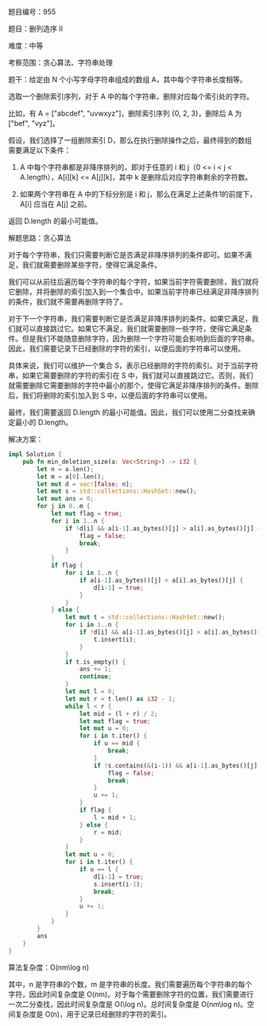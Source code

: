 题目编号：955

题目：删列造序 II

难度：中等

考察范围：贪心算法、字符串处理

题干：给定由 N 个小写字母字符串组成的数组 A，其中每个字符串长度相等。

选取一个删除索引序列，对于 A 中的每个字符串，删除对应每个索引处的字符。

比如，有 A = ["abcdef", "uvwxyz"]，删除索引序列 {0, 2, 3}，删除后 A 为["bef", "vyz"]。

假设，我们选择了一组删除索引 D，那么在执行删除操作之后，最终得到的数组需要满足以下条件：

1. A 中每个字符串都是非降序排列的，即对于任意的 i 和 j（0 <= i < j < A.length），A[i][k] <= A[j][k]，其中 k 是删除后对应字符串剩余的字符数。

2. 如果两个字符串在 A 中的下标分别是 i 和 j，那么在满足上述条件1的前提下，A[i] 应当在 A[j] 之前。

返回 D.length 的最小可能值。

解题思路：贪心算法

对于每个字符串，我们只需要判断它是否满足非降序排列的条件即可。如果不满足，我们就需要删除某些字符，使得它满足条件。

我们可以从前往后遍历每个字符串的每个字符，如果当前字符需要删除，我们就将它删除，并将删除的索引加入到一个集合中。如果当前字符串已经满足非降序排列的条件，我们就不需要再删除字符了。

对于下一个字符串，我们需要判断它是否满足非降序排列的条件。如果它满足，我们就可以直接跳过它。如果它不满足，我们就需要删除一些字符，使得它满足条件。但是我们不能随意删除字符，因为删除一个字符可能会影响到后面的字符串。因此，我们需要记录下已经删除的字符的索引，以便后面的字符串可以使用。

具体来说，我们可以维护一个集合 S，表示已经删除的字符的索引。对于当前字符串，如果它需要删除的字符的索引在 S 中，我们就可以直接跳过它。否则，我们就需要删除它需要删除的字符中最小的那个，使得它满足非降序排列的条件。删除后，我们将删除的索引加入到 S 中，以便后面的字符串可以使用。

最终，我们需要返回 D.length 的最小可能值。因此，我们可以使用二分查找来确定最小的 D.length。

解决方案：

```rust
impl Solution {
    pub fn min_deletion_size(a: Vec<String>) -> i32 {
        let n = a.len();
        let m = a[0].len();
        let mut d = vec![false; n];
        let mut s = std::collections::HashSet::new();
        let mut ans = 0;
        for j in 0..m {
            let mut flag = true;
            for i in 1..n {
                if !d[i] && a[i-1].as_bytes()[j] > a[i].as_bytes()[j] {
                    flag = false;
                    break;
                }
            }
            if flag {
                for i in 1..n {
                    if a[i-1].as_bytes()[j] < a[i].as_bytes()[j] {
                        d[i-1] = true;
                    }
                }
            } else {
                let mut t = std::collections::HashSet::new();
                for i in 1..n {
                    if !d[i] && a[i-1].as_bytes()[j] > a[i].as_bytes()[j] {
                        t.insert(i);
                    }
                }
                if t.is_empty() {
                    ans += 1;
                    continue;
                }
                let mut l = 0;
                let mut r = t.len() as i32 - 1;
                while l < r {
                    let mid = (l + r) / 2;
                    let mut flag = true;
                    let mut u = 0;
                    for i in t.iter() {
                        if u == mid {
                            break;
                        }
                        if !s.contains(&(i-1)) && a[i-1].as_bytes()[j] > a[*i].as_bytes()[j] {
                            flag = false;
                            break;
                        }
                        u += 1;
                    }
                    if flag {
                        l = mid + 1;
                    } else {
                        r = mid;
                    }
                }
                let mut u = 0;
                for i in t.iter() {
                    if u == l {
                        d[i-1] = true;
                        s.insert(i-1);
                        break;
                    }
                    u += 1;
                }
            }
        }
        ans
    }
}
```

算法复杂度：O(nm\log n)

其中，n 是字符串的个数，m 是字符串的长度。我们需要遍历每个字符串的每个字符，因此时间复杂度是 O(nm)。对于每个需要删除字符的位置，我们需要进行一次二分查找，因此时间复杂度是 O(\log n)。总时间复杂度是 O(nm\log n)。空间复杂度是 O(n)，用于记录已经删除的字符的索引。